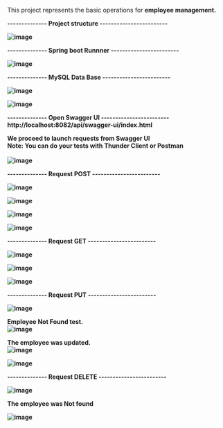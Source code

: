 This project represents the basic operations for <strong>employee management<strong>.<br>

-------------- <strong>Project structure<strong> ------------------------

![image](https://github.com/user-attachments/assets/113658a8-adb0-4422-be4a-a640e20812f4)

-------------- <strong>Spring boot Runnner</strong> ------------------------

![image](https://github.com/user-attachments/assets/d4e47d6e-893a-4104-8482-a45ba4c2a8f3)

-------------- <strong>MySQL Data Base</strong> ------------------------

![image](https://github.com/user-attachments/assets/1663c695-695b-4123-a25f-163ffb7959a0)

![image](https://github.com/user-attachments/assets/7e0854b0-7229-41f0-aeb9-fde14f5bf280)

-------------- <strong>Open Swagger UI</strong> ------------------------
<br>
http://localhost:8082/api/swagger-ui/index.html

We proceed to launch requests from Swagger UI
<br>
Note: You can do your tests with <strong>Thunder Client</strong> or <strong>Postman</strong><br>
<br>
![image](https://github.com/user-attachments/assets/8c117e04-e1f4-4143-9c7e-90df410ba272)

-------------- <strong>Request POST</strong> ------------------------

![image](https://github.com/user-attachments/assets/30f5146a-9783-4f81-9ce6-2d4b68bd8a4a)

![image](https://github.com/user-attachments/assets/9d288a7d-4dd1-4f51-aa46-b0127393d260)

![image](https://github.com/user-attachments/assets/2111f665-487a-4bb5-9ce9-13676d02f81c)

![image](https://github.com/user-attachments/assets/6e59e57c-6fac-479b-bbd1-323498e21f6b)

-------------- <strong>Request GET</strong> ------------------------

![image](https://github.com/user-attachments/assets/d5d5b0c3-4b10-4704-bfda-5c3ba96640d8)

![image](https://github.com/user-attachments/assets/97cddf20-e951-4639-8d3f-c181d489c6a0)

![image](https://github.com/user-attachments/assets/9e621d83-7112-4e0f-ba08-c956be805cd9)

-------------- <strong>Request PUT</strong> ------------------------

![image](https://github.com/user-attachments/assets/2a2a0f84-fde3-4d0f-a37d-5d86f9694bfd)

Employee Not Found test.<br>
![image](https://github.com/user-attachments/assets/d268270c-c7b2-41a1-b318-8bf20bb3b7a6)

The employee was updated.<br>
![image](https://github.com/user-attachments/assets/06e8301d-18f2-44ed-92e8-7e7b11a71c77)

![image](https://github.com/user-attachments/assets/0583c80a-55ae-4573-bd12-4c62402c29a0)

-------------- <strong>Request DELETE</strong> ------------------------

![image](https://github.com/user-attachments/assets/1bafb964-e940-46aa-bbd0-7effdd772bb8)

The employee was Not found

![image](https://github.com/user-attachments/assets/d7eeb94f-bf6f-442e-9d08-8d738f9ae6e1)

